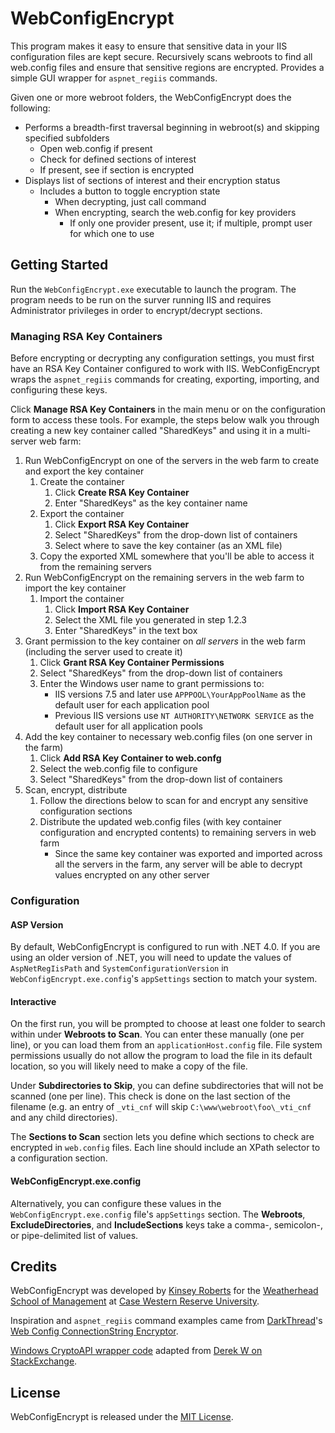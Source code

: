 # WebConfigEncrypt

This program makes it easy to ensure that sensitive data in your IIS configuration files are kept secure. Recursively scans webroots to find all web.config files and ensure that sensitive regions are encrypted. Provides a simple GUI wrapper for `aspnet_regiis` commands. 

Given one or more webroot folders, the WebConfigEncrypt does the following:

* Performs a breadth-first traversal beginning in webroot(s) and skipping specified subfolders
	* Open web.config if present
	* Check for defined sections of interest
	* If present, see if section is encrypted
* Displays list of sections of interest and their encryption status
	* Includes a button to toggle encryption state
		* When decrypting, just call command
		* When encrypting, search the web.config for key providers
			* If only one provider present, use it; if multiple, prompt user for which one to use

## Getting Started

Run the `WebConfigEncrypt.exe` executable to launch the program. The program needs to be run on the surver running IIS and requires Administrator privileges in order to encrypt/decrypt sections.

### Managing RSA Key Containers

Before encrypting or decrypting any configuration settings, you must first have an RSA Key Container configured to work with IIS. WebConfigEncrypt wraps the `aspnet_regiis` commands for creating, exporting, importing, and configuring these keys. 

Click **Manage RSA Key Containers** in the main menu or on the configuration form to access these tools. For example, the steps below walk you through creating a new key container called "SharedKeys" and using it in a multi-server web farm:

1.	Run WebConfigEncrypt on one of the servers in the web farm to create and export the key container
	1.	Create the container
		1.	Click **Create RSA Key Container**
		2.	Enter "SharedKeys" as the key container name
	2.	Export the container
		1.	Click **Export RSA Key Container**
		2.	Select "SharedKeys" from the drop-down list of containers
		3.	Select where to save the key container (as an XML file)
	3.	Copy the exported XML somewhere that you'll be able to access it from the remaining servers
2.	Run WebConfigEncrypt on the remaining servers in the web farm to import the key container
	1.	Import the container
		1.	Click **Import RSA Key Container**
		2.	Select the XML file you generated in step 1.2.3
		3.	Enter "SharedKeys" in the text box
3.	Grant permission to the key container on _all servers_ in the web farm (including the server used to create it)
	1.	Click **Grant RSA Key Container Permissions**
	2.	Select "SharedKeys" from the drop-down list of containers
	3.	Enter the Windows user name to grant permissions to:
		*	IIS versions 7.5 and later use `APPPOOL\YourAppPoolName` as the default user for each application pool
		*	Previous IIS versions use `NT AUTHORITY\NETWORK SERVICE` as the default user for all application pools
4.	Add the key container to necessary web.config files (on one server in the farm)
	1.	Click **Add RSA Key Container to web.confg**
	2.	Select the web.config file to configure
	3.	Select "SharedKeys" from the drop-down list of containers
5.	Scan, encrypt, distribute
	1.	Follow the directions below to scan for and encrypt any sensitive configuration sections
	2.	Distribute the updated web.config files (with key container configuration and encrypted contents) to remaining servers in web farm
		*	Since the same key container was exported and imported across all the servers in the farm, any server will be able to decrypt values encrypted on any other server

### Configuration

#### ASP Version

By default, WebConfigEncrypt is configured to run with .NET 4.0. If you are using an older version of .NET, you will need to update the values of `AspNetRegIisPath` and `SystemConfigurationVersion` in `WebConfigEncrypt.exe.config`'s `appSettings` section to match your system.

#### Interactive

On the first run, you will be prompted to choose at least one folder to search within under **Webroots to Scan**. You can enter these manually (one per line), or you can load them from an `applicationHost.config` file. File system permissions usually do not allow the program to load the file in its default location, so you will likely need to make a copy of the file.

Under **Subdirectories to Skip**, you can define subdirectories that will not be scanned (one per line). This check is done on the last section of the filename (e.g. an entry of `_vti_cnf` will skip `C:\www\webroot\foo\_vti_cnf` and any child directories). 

The **Sections to Scan** section lets you define which sections to check are encrypted in `web.config` files. Each line should include an XPath selector to a configuration section.

#### WebConfigEncrypt.exe.config

Alternatively, you can configure these values in the `WebConfigEncrypt.exe.config` file's `appSettings` section. The **Webroots**, **ExcludeDirectories**, and **IncludeSections** keys take a comma-, semicolon-, or pipe-delimited list of values.

## Credits

WebConfigEncrypt was developed by [Kinsey Roberts](https://github.com/kinzdesign) for the [Weatherhead School of Management](https://weatherhead.case.edu/) at [Case Western Reserve University](https://case.edu/).

Inspiration and `aspnet_regiis` command examples came from [DarkThread](http://blog.darkthread.net/)'s [Web Config ConnectionString Encryptor](https://archive.codeplex.com/?p=webconfigenc).

[Windows CryptoAPI wrapper code](https://security.stackexchange.com/questions/1771/how-can-i-enumerate-all-the-saved-rsa-keys-in-the-microsoft-csp/102923#102923) adapted from [Derek W on StackExchange](https://security.stackexchange.com/users/43390/derek-w).

## License
WebConfigEncrypt is released under the [MIT License](LICENSE).
